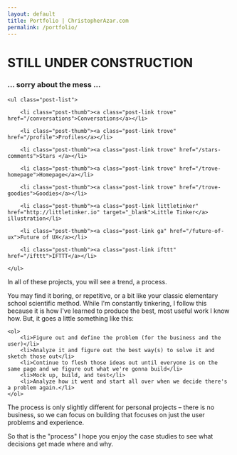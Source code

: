 ```yaml
---
layout: default
title: Portfolio | ChristopherAzar.com
permalink: /portfolio/
---
```


<h1 class="mess">STILL UNDER CONSTRUCTION </h1>
<h3 class="mess">... sorry about the mess ...</h3>

<div class="portfolio-content">

    <ul class="post-list">

        <li class="post-thumb"><a class="post-link trove" href="/conversations">Conversations</a></li>

        <li class="post-thumb"><a class="post-link trove" href="/profile">Profiles</a></li>

        <li class="post-thumb"><a class="post-link trove" href="/stars-comments">Stars </a></li>

        <li class="post-thumb"><a class="post-link trove" href="/trove-homepage">Homepage</a></li>

        <li class="post-thumb"><a class="post-link trove" href="/trove-goodies">Goodies</a></li>

        <li class="post-thumb"><a class="post-link littletinker" href="http://littletinker.io" target="_blank">Little Tinker</a> illustration</li>

        <li class="post-thumb"><a class="post-link ga" href="/future-of-ux">Future of UX</a></li>

        <li class="post-thumb"><a class="post-link ifttt" href="/ifttt">IFTTT</a></li>

    </ul>

<p>In all of these projects, you will see a trend, a process.</p>

<p>You may find it boring, or repetitive, or a bit like your classic elementary school scientific method. While I'm constantly tinkering, I follow this because it is how I've learned to produce the best, most useful work I know how. But, it goes a little something like this:</p>

    <ol>
        <li>Figure out and define the problem (for the business and the user)</li>
        <li>Analyze it and figure out the best way(s) to solve it and sketch those out</li>
        <li>Continue to flesh those ideas out until everyone is on the same page and we figure out what we're gonna build</li>
        <li>Mock up, build, and test</li>
        <li>Analyze how it went and start all over when we decide there's a problem again.</li>
    </ol>

<p>The process is only slightly different for personal projects – there is no business, so we can focus on building that focuses on just the user problems and experience.</p>

<p>So that is the "process" I hope you enjoy the case studies to see what decisions get made where and why.</p>

</div>
